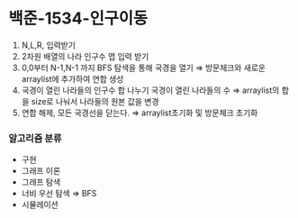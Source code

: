 # 백준-1534-인구이동

1. N,L,R, 입력받기
2. 2차원 배열의 나라 인구수 맵 입력 받기
3. 0,0부터 N-1,N-1 까지 BFS 탐색을 통해 국경을 열기 ⇒ 방문체크와 새로운 arraylist에 추가하여 연합 생성
4. 국경이 열린 나라들의 인구수 합 나누기 국경이 열린 나라들의 수 ⇒ arraylist의 합을 size로 나눠서 나라들의 원본 값을 변경
5. 연합 해제, 모든 국경선을 닫는다. ⇒ arraylist초기화 및 방문체크 초기화

### 알고리즘 분류

- 구현
- 그래프 이론
- 그래프 탐색
- 너비 우선 탐색 ⇒ BFS
- 시뮬레이션